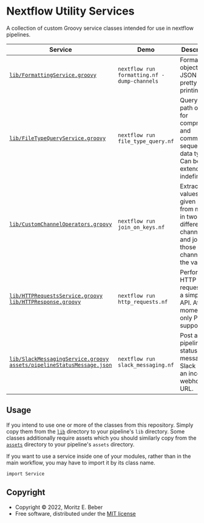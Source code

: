# Nextflow Utility Services

A collection of custom Groovy service classes intended for use in nextflow pipelines.

| Service                                                                                                                                             | Demo                                        | Description                                                                                              |
| --------------------------------------------------------------------------------------------------------------------------------------------------- | ------------------------------------------- | -------------------------------------------------------------------------------------------------------- |
| [`lib/FormattingService.groovy`](lib/FormattingService.groovy)                                                                                      | `nextflow run formatting.nf -dump-channels` | Format objects as JSON for pretty printing.                                                              |
| [`lib/FileTypeQueryService.groovy`](lib/FileTypeQueryService.groovy)                                                                                | `nextflow run file_type_query.nf`           | Query file path objects for compression and common sequencing data types. Can be extended indefinitely.  |
| [`lib/CustomChannelOperators.groovy`](lib/CustomChannelOperators.groovy)                                                                            | `nextflow run join_on_keys.nf`              | Extract values via given keys from maps in two different channels and join those channels on the values. |
| [`lib/HTTPRequestsService.groovy`](lib/HTTPRequestsService.groovy)<br/>[`lib/HTTPResponse.groovy`](lib/HTTPResponse.groovy)                         | `nextflow run http_requests.nf`             | Perform HTTP requests via a simplified API. At the moment only POST is supported.                        |
| [`lib/SlackMessagingService.groovy`](lib/SlackMessagingService.groovy)<br/>[`assets/pipelineStatusMessage.json`](assets/pipelineStatusMessage.json) | `nextflow run slack_messaging.nf`           | Post a pipeline status message to Slack using an incoming webhook URL.                                   |

## Usage

If you intend to use one or more of the classes from this repository. Simply copy them from the [`lib`](lib) directory to your pipeline's `lib` directory. Some classes additionally require assets which you should similarly copy from the [`assets`](assets) directory to your pipeline's `assets` directory.

If you want to use a service inside one of your modules, rather than in the main workflow, you may have to import it by its class name.

```nextflow
import Service
```

## Copyright

-   Copyright © 2022, Moritz E. Beber
-   Free software, distributed under the [MIT license](LICENSE)
